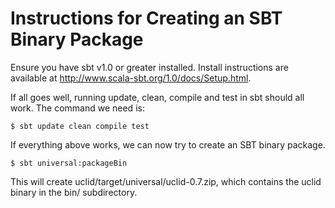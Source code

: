 Instructions for Creating an SBT Binary Package
===============================================

Ensure you have sbt v1.0 or greater installed. Install instructions 
are available at http://www.scala-sbt.org/1.0/docs/Setup.html.

If all goes well, running update, clean, compile and test in sbt should 
all work. The command we need is:

    $ sbt update clean compile test

If everything above works, we can now try to create an SBT binary package.

    $ sbt universal:packageBin

This will create uclid/target/universal/uclid-0.7.zip, which contains the uclid
binary in the bin/ subdirectory. 
